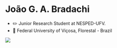 
# João G. A. Bradachi


- ✏️ Junior Research Student at NESPED-UFV.
- 🏫 Federal University of Viçosa, Florestal - Brazil

<!---
JBradachi/JBradachi is a ✨ special ✨ repository because its `README.md` (this file) appears on your GitHub profile.
You can click the Preview link to take a look at your changes.
--->
<div>
  <p></p>
  <img src = "https://github-readme-stats.vercel.app/api/top-langs/?username=JBradachi&layout=donut&show_icons=true&theme=tokyonight&langs_count=3&rank_icon=github">
 </div>
